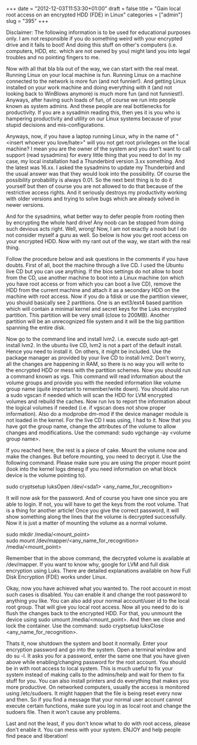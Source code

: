 +++
date = "2012-12-03T11:53:30+01:00"
draft = false
title = "Gain local root access on an encrypted HDD (FDE) in Linux"
categories = ["admin"]
slug = "395"
+++

<p>Disclaimer: The following information is to be used for educational purposes only. I am not responsible if you do something weird with your encrypted drive and it fails to boot! And doing this stuff on other's computers (i.e. computers, HDD, etc. which are not owned by you) might land you into legal troubles and no pointing fingers to me.</p><p>Now with all that bla bla out of the way, we can start with the real meat. Running Linux on your local machine is fun. Running Linux on a machine connected to the network is more fun (and not funnier!). And getting Linux installed on your work machine and doing everything with it (and not looking back to WinBlows anymore) is much more fun (and not funniest!). Anyways, after having such loads of fun, of course we run into people known as system admins. And these people are real bottlenecks for productivity. If you are a sysadmin reading this, then yes it is you who is hampering productivity and utility on our Linux systems because of your stupid decisions and mis-configurations.</p><p>Anyways, now, if you have a laptop running Linux, why in the name of &quot;&lt;insert whoever you love/hate&gt;&quot; will you not get root privileges on the local machine? I mean you are the owner of the system and you don't want to call support (read sysadmins) for every little thing that you need to do! In my case, my local installation had a Thunderbird version 3.xx something. And the latest was 16.xx. I asked the sysadmins to update my Thunderbird and the usual answer was that they would look into the possibility. Of course the possibility probability is always 0.01. So the next best thing is to do it yourself but then of course you are not allowed to do that because of the restrictive access rights. And it seriously destroys my productivity working with older versions and trying to solve bugs which are already solved in newer versions. </p><p>And for the sysadmins, what better way to defer people from rooting then by encrypting the whole hard drive! Any noob can be stopped from doing such devious acts right. Well, wrong! Now, I am not exactly a noob but I do not consider myself a guru as well. So below is how you get root access on your encrypted HDD. Now with my rant out of the way, we start with the real thing.</p><p>Follow the procedure below and ask questions in the comments if you have doubts. First of all, boot the machine through a live CD. I used the Ubuntu live CD but you can use anything. If the bios settings do not allow to boot from the CD, use another machine to boot into a Linux machine (on which you have root access or from which you can boot a live CD), remove the HDD from the current machine and attach it as a secondary HDD on the machine with root access. Now if you do a fdisk or use the partition viewer, you should basically see 2 partitions. One is an ext3/ext4 based partition which will contain a minimal kernel and secret keys for the Luks encrypted partition. This partition will be very small (close to 200MB). Another partition will be an unrecognized file system and it will be the big partition spanning the entire disk.</p><p>Now go to the command line and install lvm2. i.e. execute sudo apt-get install lvm2. In the ubuntu live CD, lvm2 is not a part of the default install. Hence you need to install it. On others, it might be included. Use the package manager as provided by your live CD to install lvm2. Don't worry, all the changes are happening in RAM, so there is no way you will write to the encrypted HDD or mess with the partition schemes. Now you should run a command known as vgs. This command will read information about the volume groups and provide you with the needed information like volume group name (quite important to remember/write down). You should also run a sudo vgscan if needed which will scan the HDD for LVM encrypted volumes and rebuild the caches. Now run lvs to report the information about the logical volumes if needed (i.e. if vgscan does not show proper information). Also do a modprobe dm-mod if the device manager module is not loaded in the kernel. For the live CD I was using, I had to it. Now that you have got the group name, change the attributes of the volume to allow changes and modifications. Use the command: sudo vgchange -ay &lt;volume group name&gt;.</p><p>If you reached here, the rest is a piece of cake. Mount the volume now and make the changes. But before mounting, you need to decrypt it. Use the following command. Please make sure you are using the proper mount point (look into the kernel logs dmesg if you need information on what block device is the volume pointing to).</p><p>sudo cryptsetup luksOpen /dev/&lt;sda1&gt; &lt;any_name_for_recognition&gt;</p><p>It will now ask for the password. And of course you have one since you are able to login. If not, you will have to get the keys from the root volume. That is a thing for another article! Once you give the correct password, it will show something along the lines that the volume is decrypted successfully. Now it is just a matter of mounting the volume as a normal volume.</p><p>sudo mkdir /media/&lt;mount_point&gt;<br />sudo mount /dev/mapper/&lt;any_name_for_recognition&gt; /media/&lt;mount_point&gt;</p><p>Remember that in the above command, the decrypted volume is available at /dev/mapper. If you want to know why, google for LVM and full disk encryption using Luks. There are detailed explanations available on how Full Disk Encryption (FDE) works under Linux.</p><p>Okay, now you have achieved what you wanted to. The root account in most such cases is disabled. You can enable it and change the root password to anything you like. You can also add your normal account/user id to the local root group. That will give you local root access. Now all you need to do is flush the changes back to the encrypted HDD. For that, you unmount the device using sudo umount /media/&lt;mount_point&gt;. And then we close and lock the container. Use the command: sudo cryptsetup luksClose &lt;any_name_for_recognition&gt;.</p><p>Thats it, now shutdown the system and boot it normally. Enter your encryption password and go into the system. Open a terminal window and do su -l. It asks you for a password, enter the same one that you have given above while enabling/changing password for the root account. You should be in with root access to local system. This is much useful to fix your system instead of making calls to the admins/help and wait for them to fix stuff for you. You can also install printers and do everything that makes you more productive. On networked computers, usually the access is monitored using /etc/sudoers. It might happen that the file is being reset every now and then. So if you find a message that your normal user account cannot execute certain functions, make sure you log in as local root and change the sudoers file. Then it won't cause any problems.</p><p>Last and not the least, if you don't know what to do with root access, please don't enable it. You can mess with your system. ENJOY and help people find peace and liberation!</p><p></p>

